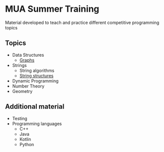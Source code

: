 # MUA Summer Training

Material developed to teach and practice different competitive programming topics


## Topics

  - Data Structures
    - [Graphs][graphs]
  - Strings
    - String algorithms
    - [String structures][suffix]
  - Dynamic Programming
  - Number Theory
  - Geometry
   
## Additional material

  - Testing
  - Programming languages
    - C++
    - Java
    - Kotlin
    - Python
  
  
  
[graphs]: https://github.com/mua-uniandes/subjects_material/tree/master/Graphs
[suffix]: https://github.com/mua-uniandes/subjects_material/tree/master/Strings

